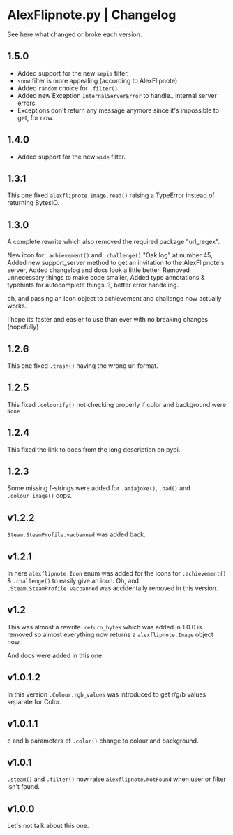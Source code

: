 # AlexFlipnote.py | Changelog
See here what changed or broke each version.

## 1.5.0
- Added support for the new `sepia` filter.
- `snow` filter is more appealing (according to AlexFlipnote)
- Added `random` choice for `.filter()`.
- Added new Exception `InternalServerError` to handle.. internal server errors.
- Exceptions don't return any message anymore since it's impossible to get, for now.

## 1.4.0
- Added support for the new `wide` filter.

## 1.3.1
This one fixed `alexflipnote.Image.read()` raising a TypeError instead of returning BytesIO.
 
## 1.3.0
A complete rewrite which also removed the required package "url_regex". 

New icon for `.achievement()` and `.challenge()` "Oak log" at number 45,
Added new support_server method to get an invitation to the AlexFlipnote's server,
Added changelog and docs look a little better,
Removed unnecessary things to make code smaller, 
Added type annotations & typehints for autocomplete things..?, better error handeling.

oh, and passing an Icon object to achievement and challenge now actually works.

I hope its faster and easier to use than ever with no breaking changes (hopefully)

## 1.2.6
This one fixed `.trash()` having the wrong url format.

## 1.2.5
This fixed `.colourify()` not checking properly if color and background were `None`

## 1.2.4
This fixed the link to docs from the long description on pypi.

## 1.2.3
Some missing f-strings were added for `.amiajoke()`, `.bad()` and `.colour_image()` oops.

## v1.2.2
`Steam.SteamProfile.vacbanned` was added back.

## v1.2.1
In here `alexflipnote.Icon` enum was added for the icons for `.achievement()` & `.challenge()`
to easily give an icon. Oh, and `.Steam.SteamProfile.vacbanned` was accidentally 
removed in this version.

## v1.2 
This was almost a rewrite. `return_bytes` which was added in 1.0.0 is removed so 
almost everything now returns a `alexflipnote.Image` object now. 

And docs were added in this one.

## v1.0.1.2
In this version `.Colour.rgb_values` was introduced to get r/g/b values separate for Color.
 
## v1.0.1.1
c and b parameters of `.color()` change to colour and background.

## v1.0.1
`.steam()` and `.filter()` now raise `alexflipnote.NotFound` when user or filter isn't found.

## v1.0.0
Let's not talk about this one.

